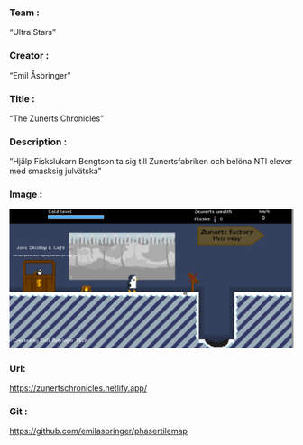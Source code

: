 ### Team : 

“Ultra Stars”
### Creator : 

“Emil Åsbringer”
### Title : 

“The Zunerts Chronicles”
### Description : 

”Hjälp Fiskslukarn Bengtson ta sig till Zunertsfabriken och belöna NTI elever med smasksig julvätska”
### Image : 

![image](emil-3.png)
### Url: 

https://zunertschronicles.netlify.app/
### Git : 

https://github.com/emilasbringer/phasertilemap
